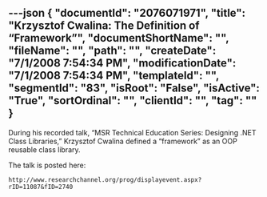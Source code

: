 ---json
{
  "documentId": "2076071971",
  "title": "Krzysztof Cwalina: The Definition of “Framework”",
  "documentShortName": "",
  "fileName": "",
  "path": "",
  "createDate": "7/1/2008 7:54:34 PM",
  "modificationDate": "7/1/2008 7:54:34 PM",
  "templateId": "",
  "segmentId": "83",
  "isRoot": "False",
  "isActive": "True",
  "sortOrdinal": "",
  "clientId": "",
  "tag": ""
}
---

During his recorded talk, “MSR Technical Education Series: Designing .NET Class Libraries,” Krzysztof Cwalina defined a “framework” as an OOP reusable class library.

The talk is posted here:

    http://www.researchchannel.org/prog/displayevent.aspx?rID=11087&fID=2740
